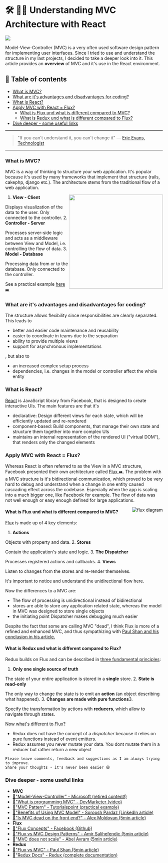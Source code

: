# 🛠 📐📏 Understanding MVC Architecture with React

[<img src="https://images.unsplash.com/photo-1484504844383-7676f295d034?dpr=2&auto=format&fit=crop&w=767&h=431&q=80&cs=tinysrgb&crop=">](https://unsplash.com/search/architecture?photo=b6GavtrLBo4)


Model-View-Controller (MVC) is a very often used software design pattern for implementing user interfaces. Since I tried to use and understand the structure in my last projects, I decided to take a deeper look into it. This article provides an **overview** of MVC and it's use in the React environment.

## 📄 Table of contents
  * [What is MVC?](#what-is-mvc)
  * [What are it's advantages and disadvantages for coding?](#what-are-its-advantages-and-disadvantages-for-coding)
  * [What is React?](#what-is-react)
  * [Apply MVC with React = Flux?](#apply-mvc-with-react-flux)
    * [What is Flux und what is different compared to MVC?](#what-is-flux-und-what-is-different-compared-to-mvc)
    * [What is Redux und what is different compared to Flux?](#what-is-redux-und-what-is-different-compared-to-flux)
  * [Dive deeper - some useful links](#dive-deeper-some-useful-links)

---

>"If you can't understand it, you can't change it"
― [Eric Evans, Technologist](https://en.wikipedia.org/wiki/Domain-driven_design)

---

### What is MVC?
MVC is a way of thinking to structure your web application. It's popular because it's used by many frameworks that implement that structure (rails, cakephp, django etc.).
The architecture stems from the traditional flow of a web application.

<img src="http://i.imgur.com/fPHzoBY.png" align="right" height="300">

  1. **View - Client**

  Displays visualization of the data to the user. Only connected to the controller.
  2. **Controller - Server**

  Processes server-side logic and acts as a middleware between View and Model, i.e. controlling the flow of data.
  3. **Model - Database**

  Processing data from or to the database. Only connected to the controller.

See a practical example [here ➡️](https://www.tutorialspoint.com/design_pattern/mvc_pattern.htm)

### What are it's advantages and disadvantages for coding?
The structure allows flexibility since responsibilities are clearly separated. This leads to
- better and easier code maintenance and reusability
- easier to coordinate in teams due to the separation
- ability to provide multiple views
- support for asynchronous implementations

, but also to
- an increased complex setup process
- dependencies, i.e. changes in the model or controller affect the whole entity

### What is React?
[React](https://github.com/facebook/react) is JavaScript library from Facebook, that is designed to create interactive UIs. The main features are that it's
- declarative: Design different views for each state, which will be efficiently updated and re-rendered
- component-based: Build components, that manage their own state and structure them together into more complex UIs
- maintains an internal representation of the rendered UI ("virtual DOM"), that renders only the changed elements

### Apply MVC with React = Flux?

Whereas React is often referred to as the View in a MVC structure, Facebook presented their own architecture called [Flux ➡️](https://github.com/facebook/flux). The problem with a MVC structure is it's bidirectional communication, which proved to be very hard to debug and understand when a change in one entity caused cascading effect across the codebase. Especially when the app is scaling into a much bigger one, like Facebook for example. The flow of data was not well enough or easy enough defined for large applications.

<img src="https://github.com/facebook/flux/blob/master/docs/img/flux-diagram-white-background.png?raw=true" align="right" alt="flux diagram">

#### What is Flux und what is different compared to MVC?
[Flux](https://github.com/facebook/flux) is made up of 4 key elements:
  1. **Actions**

  Objects with property and data.
  2. **Stores**

  Contain the application's state and logic.
  3. **The Dispatcher**

  Processes registered actions and callbacks.
  4. **Views**

  Listen to changes from the stores and re-render themselves.

It's important to notice and understand the unidirectional flow here.

Now the differences to a MVC are:
- The flow of processing is unidirectional instead of bidirectional
- stores are able to store any application related state, whereas the model in MVC was designed to store single objects
- the initiating point Dispatcher makes debugging much easier

Despite the fact that some are calling MVC "dead", I think Flux is more of a refined and enhanced MVC, and thus sympathizing with [Paul Shan and his conclusion in his article.](http://voidcanvas.com/flux-vs-mvc/)

#### What is Redux und what is different compared to Flux?
Redux builds on Flux and can be described in [three fundamental principles](http://redux.js.org/docs/introduction/ThreePrinciples.html):
  1. **Only one single source of truth**

  The state of your entire application is stored in a **single** store.
  2. **State is read-only**

  The only way to change the state is to emit an **action** (an object describing what happened).
  3. **Changes are made with pure functions**3.

  Specify the transformation by actions with **reducers**, which allow to navigate through states.

[Now what's different to Flux?](http://redux.js.org/docs/introduction/PriorArt.html)
- Redux does not have the concept of a *dispatcher* because it relies on pure functions instead of event emitters.
- Redux assumes you never mutate your data. You dont mutate them in a reducer but rather return a new object

```
Please leave comments, feedback and suggestions as I am always trying to improve.
Share your thoughts - it's never been easier 😄
```

### Dive deeper - some useful links
- **MVC**
- [🔀"Model-View-Controller" - Microsoft (retired content!)](https://msdn.microsoft.com/en-us/library/ff649643.aspx)
- [🔀"What is programming MVC" - DevMarketer (video)](https://www.youtube.com/watch?v=1IsL6g2ixak)
- [🔀"MVC Pattern" - Tutorialspoint (practical example)](https://www.tutorialspoint.com/design_pattern/mvc_pattern.htm)
- [🔀"Benefits of Using MVC Model" - Soroosh Pardaz (LinkedIn article)](https://www.linkedin.com/pulse/six-benefits-using-mvc-model-effective-web-soroosh-pardaz)
- [🔀"Is MVC dead on the front end?" - Alex Moldovan (5min article)](https://medium.freecodecamp.com/is-mvc-dead-for-the-frontend-35b4d1fe39ec#.5h3n45u4b)
- **Flux**
- [🔀"Flux Concepts" - Facebook (Github)](https://github.com/facebook/flux/tree/master/examples/flux-concepts)
- [🔀"Flux vs MVC Design Patterns" - Amir Salihefendic (5min article)](https://medium.com/hacking-and-gonzo/flux-vs-mvc-design-patterns-57b28c0f71b7#.g4rga64ez)
- [🔀"MVC does not scale" - Abel Avram (5min article)](https://www.infoq.com/news/2014/05/facebook-mvc-flux)
- **Redux**
- [🔀"Flux vs MVC" - Paul Shan (5min article)](http://voidcanvas.com/flux-vs-mvc/)
- [🔀"Redux Docs" - Redux (complete documentation)](http://redux.js.org/)
